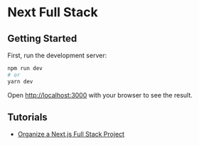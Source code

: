 # Next Full Stack

## Getting Started

First, run the development server:

```bash
npm run dev
# or
yarn dev
```

Open [http://localhost:3000](http://localhost:3000) with your browser to see the result.

## Tutorials

- [Organize a Next.js Full Stack Project](https://github.com/Maxvien/next-full-stack/issues/1)
